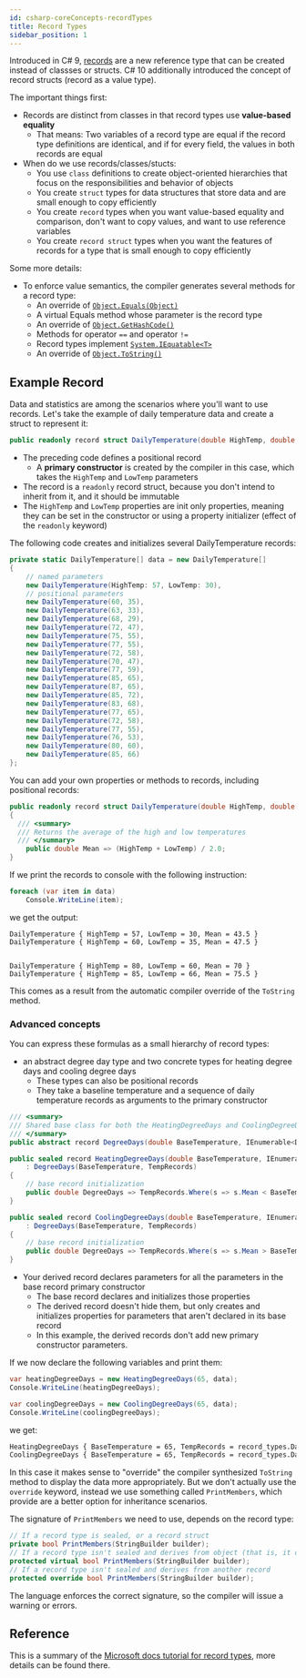 ```yaml
---
id: csharp-coreConcepts-recordTypes
title: Record Types
sidebar_position: 1
---
```


Introduced in C# 9, [records](https://docs.microsoft.com/en-us/dotnet/csharp/language-reference/builtin-types/record) are a new reference type that can be created instead of classses or structs. C# 10 additionally introduced the concept of record structs (record as a value type).

The important things first:

- Records are distinct from classes in that record types use **value-based equality**
  - That means: Two variables of a record type are equal if the record type definitions are identical, and if for every field, the values in both records are equal
- When do we use records/classes/stucts:
  - You use `class` definitions to create object-oriented hierarchies that focus on the responsibilities and behavior of objects
  - You create `struct` types for data structures that store data and are small enough to copy efficiently
  - You create `record` types when you want value-based equality and comparison, don't want to copy values, and want to use reference variables
  - You create `record struct` types when you want the features of records for a type that is small enough to copy efficiently

Some more details:

- To enforce value semantics, the compiler generates several methods for a record type:
  - An override of [`Object.Equals(Object)`](<https://docs.microsoft.com/en-us/dotnet/api/system.object.equals#system-object-equals(system-object)>)
  - A virtual Equals method whose parameter is the record type
  - An override of [`Object.GetHashCode()`](https://docs.microsoft.com/en-us/dotnet/api/system.object.gethashcode#system-object-gethashcode)
  - Methods for operator `==` and operator `!=`
  - Record types implement [`System.IEquatable<T>`](https://docs.microsoft.com/en-us/dotnet/api/system.iequatable-1)
  - An override of [`Object.ToString()`](https://docs.microsoft.com/en-us/dotnet/api/system.object.tostring#system-object-tostring)

## Example Record

Data and statistics are among the scenarios where you'll want to use records. Let's take the example of daily temperature data and create a struct to represent it:

```cs
public readonly record struct DailyTemperature(double HighTemp, double LowTemp);
```

- The preceding code defines a positional record
  - A **primary constructor** is created by the compiler in this case, which takes the `HighTemp` and `LowTemp` parameters
- The record is a `readonly` record struct, because you don't intend to inherit from it, and it should be immutable
- The `HighTemp` and `LowTemp` properties are init only properties, meaning they can be set in the constructor or using a property initializer (effect of the `readonly` keyword)

The following code creates and initializes several DailyTemperature records:

```cs
private static DailyTemperature[] data = new DailyTemperature[]
{
    // named parameters
    new DailyTemperature(HighTemp: 57, LowTemp: 30),
    // positional parameters
    new DailyTemperature(60, 35),
    new DailyTemperature(63, 33),
    new DailyTemperature(68, 29),
    new DailyTemperature(72, 47),
    new DailyTemperature(75, 55),
    new DailyTemperature(77, 55),
    new DailyTemperature(72, 58),
    new DailyTemperature(70, 47),
    new DailyTemperature(77, 59),
    new DailyTemperature(85, 65),
    new DailyTemperature(87, 65),
    new DailyTemperature(85, 72),
    new DailyTemperature(83, 68),
    new DailyTemperature(77, 65),
    new DailyTemperature(72, 58),
    new DailyTemperature(77, 55),
    new DailyTemperature(76, 53),
    new DailyTemperature(80, 60),
    new DailyTemperature(85, 66)
};
```

You can add your own properties or methods to records, including positional records:

```cs
public readonly record struct DailyTemperature(double HighTemp, double LowTemp)
{
  /// <summary>
  /// Returns the average of the high and low temperatures
  /// </summary>
    public double Mean => (HighTemp + LowTemp) / 2.0;
}
```

If we print the records to console with the following instruction:

```cs
foreach (var item in data)
    Console.WriteLine(item);
```

we get the output:

```cli
DailyTemperature { HighTemp = 57, LowTemp = 30, Mean = 43.5 }
DailyTemperature { HighTemp = 60, LowTemp = 35, Mean = 47.5 }


DailyTemperature { HighTemp = 80, LowTemp = 60, Mean = 70 }
DailyTemperature { HighTemp = 85, LowTemp = 66, Mean = 75.5 }
```

This comes as a result from the automatic compiler override of the `ToString` method.

### Advanced concepts

You can express these formulas as a small hierarchy of record types:

- an abstract degree day type and two concrete types for heating degree days and cooling degree days
  - These types can also be positional records
  - They take a baseline temperature and a sequence of daily temperature records as arguments to the primary constructor

```cs
/// <summary>
/// Shared base class for both the HeatingDegreeDays and CoolingDegreeDays records
/// </summary>
public abstract record DegreeDays(double BaseTemperature, IEnumerable<DailyTemperature> TempRecords);

public sealed record HeatingDegreeDays(double BaseTemperature, IEnumerable<DailyTemperature> TempRecords)
    : DegreeDays(BaseTemperature, TempRecords)
{
    // base record initialization
    public double DegreeDays => TempRecords.Where(s => s.Mean < BaseTemperature).Sum(s => BaseTemperature - s.Mean);
}

public sealed record CoolingDegreeDays(double BaseTemperature, IEnumerable<DailyTemperature> TempRecords)
    : DegreeDays(BaseTemperature, TempRecords)
{
    // base record initialization
    public double DegreeDays => TempRecords.Where(s => s.Mean > BaseTemperature).Sum(s => s.Mean - BaseTemperature);
}
```

- Your derived record declares parameters for all the parameters in the base record primary constructor
  - The base record declares and initializes those properties
  - The derived record doesn't hide them, but only creates and initializes properties for parameters that aren't declared in its base record
  - In this example, the derived records don't add new primary constructor parameters.

If we now declare the following variables and print them:

```cs
var heatingDegreeDays = new HeatingDegreeDays(65, data);
Console.WriteLine(heatingDegreeDays);

var coolingDegreeDays = new CoolingDegreeDays(65, data);
Console.WriteLine(coolingDegreeDays);
```

we get:

```txt
HeatingDegreeDays { BaseTemperature = 65, TempRecords = record_types.DailyTemperature[], DegreeDays = 85 }
CoolingDegreeDays { BaseTemperature = 65, TempRecords = record_types.DailyTemperature[], DegreeDays = 71.5 }
```

In this case it makes sense to "override" the compiler synthesized `ToString` method to display the data more appropriately. But we don't actually use the `override` keyword, instead we use something called `PrintMembers`, which provide are a better option for inheritance scenarios.

The signature of `PrintMembers` we need to use, depends on the record type:

```cs
// If a record type is sealed, or a record struct
private bool PrintMembers(StringBuilder builder);
// If a record type isn't sealed and derives from object (that is, it doesn't declare a base record)
protected virtual bool PrintMembers(StringBuilder builder);
// If a record type isn't sealed and derives from another record
protected override bool PrintMembers(StringBuilder builder);
```

The language enforces the correct signature, so the compiler will issue a warning or errors.

## Reference

This is a summary of the [Microsoft docs tutorial for record types](https://docs.microsoft.com/en-us/dotnet/csharp/whats-new/tutorials/records), more details can be found there.
